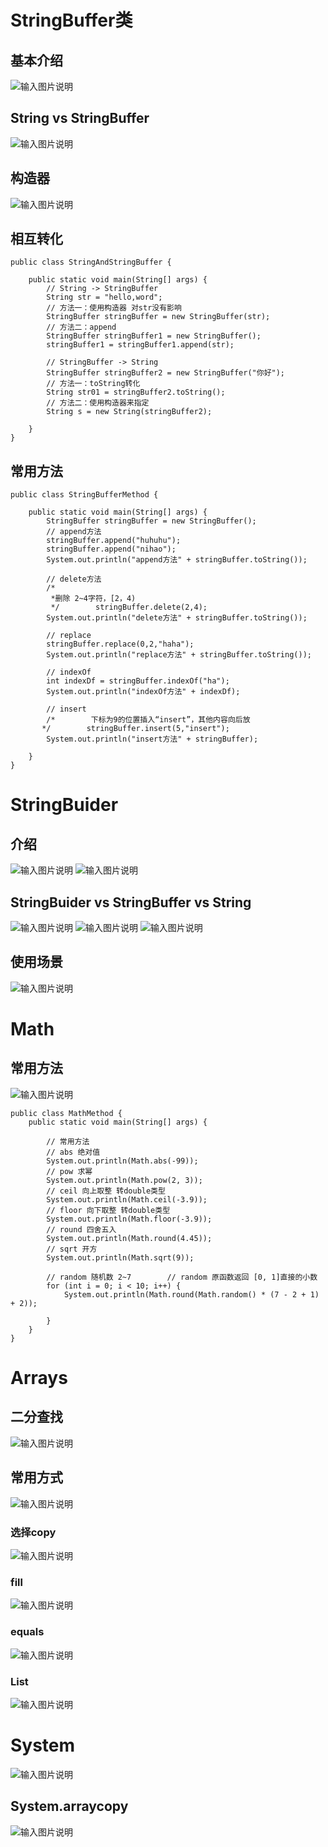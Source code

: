 # StringBuffer类
## 基本介绍
![输入图片说明](/imgs/2024-07-17/WdSoSGeGe3vQH0OO.png)

## String vs StringBuffer
![输入图片说明](/imgs/2024-07-17/QDDkEeOEGxkKYClA.png)

## 构造器
![输入图片说明](/imgs/2024-07-17/yLuLcdtiXWYitTmo.png)

## 相互转化
```
public class StringAndStringBuffer {  
  
    public static void main(String[] args) {  
        // String -> StringBuffer  
        String str = "hello,word";  
        // 方法一：使用构造器 对str没有影响  
        StringBuffer stringBuffer = new StringBuffer(str);  
        // 方法二：append  
        StringBuffer stringBuffer1 = new StringBuffer();  
        stringBuffer1 = stringBuffer1.append(str);  
  
        // StringBuffer -> String  
        StringBuffer stringBuffer2 = new StringBuffer("你好");  
        // 方法一：toString转化  
        String str01 = stringBuffer2.toString();  
        // 方法二：使用构造器来指定  
        String s = new String(stringBuffer2);  
  
    }  
}
```

## 常用方法
```
public class StringBufferMethod {  
  
    public static void main(String[] args) {  
        StringBuffer stringBuffer = new StringBuffer();  
        // append方法  
        stringBuffer.append("huhuhu");  
        stringBuffer.append("nihao");  
        System.out.println("append方法" + stringBuffer.toString());  
  
        // delete方法  
        /*  
         *删除 2~4字符，[2，4)  
         */        stringBuffer.delete(2,4);  
        System.out.println("delete方法" + stringBuffer.toString());  
  
        // replace  
        stringBuffer.replace(0,2,"haha");  
        System.out.println("replace方法" + stringBuffer.toString());  
  
        // indexOf  
        int indexDf = stringBuffer.indexOf("ha");  
        System.out.println("indexOf方法" + indexDf);  
  
        // insert  
        /*        下标为9的位置插入“insert”，其他内容向后放  
       */        stringBuffer.insert(5,"insert");  
        System.out.println("insert方法" + stringBuffer);  
  
    }  
}
```
# StringBuider
## 介绍
![输入图片说明](/imgs/2024-07-17/qIMcwCypMBg6HSoH.png)
![输入图片说明](/imgs/2024-07-17/IfHxkAtcbIN3G58t.png)

## StringBuider vs StringBuffer vs String
![输入图片说明](/imgs/2024-07-17/ufF43zR9jDqX2Jv5.png)
![输入图片说明](/imgs/2024-07-17/kf93JcGAaUu3kQF1.png)
![输入图片说明](/imgs/2024-07-17/OxnBYsj0E61SKnZu.png)

## 使用场景
![输入图片说明](/imgs/2024-07-17/DTS65c18n2ortan4.png)

# Math
## 常用方法

![输入图片说明](/imgs/2024-07-17/up1K6HHdCtuW8mrJ.png)
```
public class MathMethod {  
    public static void main(String[] args) {  
  
        // 常用方法  
        // abs 绝对值  
        System.out.println(Math.abs(-99));  
        // pow 求幂  
        System.out.println(Math.pow(2, 3));  
        // ceil 向上取整 转double类型  
        System.out.println(Math.ceil(-3.9));  
        // floor 向下取整 转double类型  
        System.out.println(Math.floor(-3.9));  
        // round 四舍五入  
        System.out.println(Math.round(4.45));  
        // sqrt 开方  
        System.out.println(Math.sqrt(9));  
  
        // random 随机数 2~7        // random 原函数返回 [0, 1]直接的小数  
        for (int i = 0; i < 10; i++) {  
            System.out.println(Math.round(Math.random() * (7 - 2 + 1) + 2));  
  
        }  
    }  
}
```

# Arrays
## 二分查找
![输入图片说明](/imgs/2024-07-17/oapp15WJToHiYGxn.png)

## 常用方式
![输入图片说明](/imgs/2024-07-17/96CVR4LOAzWgNzyr.png)

### 选择copy
![输入图片说明](/imgs/2024-07-17/SfHXZKJpBd4ZKqUK.png)

### fill
![输入图片说明](/imgs/2024-07-17/YGSLOZVbC8Mn7JpP.png)

### equals
![输入图片说明](/imgs/2024-07-17/Uy4oCjEQIF3JJcIg.png)

### List
![输入图片说明](/imgs/2024-07-17/5irhJt8XAPCEDTdl.png)

# System
![输入图片说明](/imgs/2024-07-17/nyikm6kbav876ydq.png)

## System.arraycopy
![输入图片说明](/imgs/2024-07-17/7h114TgAXiYOh5Az.png)


<!--stackedit_data:
eyJoaXN0b3J5IjpbMTE4MzgxOTU1MCwxMjgzMTg1MTA5LC02Mz
AyMzU2MzIsMTk2NDczNjYxMCwtOTQ5NjAwOTUzLC04MjY5NzQw
NywtMTUyNDk4OTI1OF19
-->
